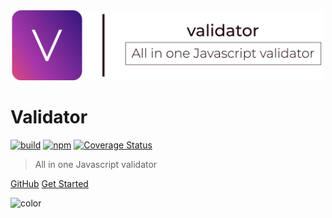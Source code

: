 <!-- Cover image should always be first! -->
<img src="images/cover.png" alt="Validator Cover" width="500" height="auto"/>

# Validator

[![build](https://img.shields.io/travis/oslllo/validator)](https://travis-ci.org/github/oslllo/validator)
[![npm](https://img.shields.io/npm/v/oslllo-validator)](https://www.npmjs.com/package/oslllo-validator)
[![Coverage Status](https://img.shields.io/coveralls/github/oslllo/validator)](https://coveralls.io/github/oslllo/validator?branch=master)

> All in one Javascript validator

[GitHub](https://github.com/oslllo/validator/)
[Get Started](/getting-started/introduction)

<!-- background color -->

![color](#fff)